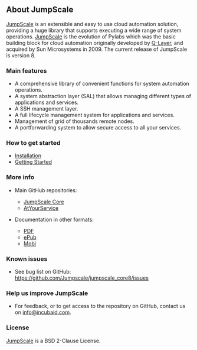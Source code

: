 ## About JumpScale

[JumpScale](http://www.jumpscale.com/) is an extensible and easy to use cloud automation solution, providing a huge library that supports executing a wide range of system operations. [JumpScale](http://www.jumpscale.com/) is the evolution of Pylabs which was the basic building block for cloud automation originally developed by [Q-Layer](http://incubaid.com/successes/Q-Layer/), and acquired by Sun Microsystems in 2009. The current release of JumpScale is version 8.


### Main features

- A comprehensive library of convenient functions for system automation operations.
- A system abstraction layer (SAL) that allows managing different types of applications and services.
- A SSH management layer.
- A full lifecycle management system for applications and services.
- Management of grid of thousands remote nodes.
- A portforwarding system to allow secure access to all your services.


### How to get started

-   [Installation](GettingStarted/Installation.md)
-   [Getting Started](GettingStarted/Home.md)


### More info

- Main GitHub repositories:
    - [JumpScale Core](https://github.com/Jumpscale/jumpscale_core8)
    - [AtYourService](https://github.com/Jumpscale/ays_jumpscale8) 
    
- Documentation in other formats:
    - [PDF](https://www.gitbook.com/download/pdf/book/gig/jumpscale-core8)
    - [ePub](https://www.gitbook.com/download/epub/book/gig/jumpscale-core8)
    - [Mobi](https://www.gitbook.com/download/mobi/book/gig/jumpscale-core8)


### Known issues

* See bug list on GitHub: https://github.com/Jumpscale/jumpscale_core8/issues


### Help us improve JumpScale

* For feedback, or to get access to the repository on GitHub, contact us on info@incubaid.com.


### License

[JumpScale](http://www.jumpscale.com/) is a BSD 2-Clause License.